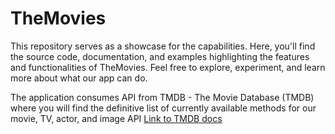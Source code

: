 # TheMovies
This repository serves as a showcase for the capabilities. Here, you'll find the source code, documentation, and examples highlighting the features and functionalities of TheMovies. Feel free to explore, experiment, and learn more about what our app can do.

The application consumes API from TMDB - The Movie Database (TMDB) where you will find the definitive list of currently available methods for our movie, TV, actor, and image API
[ Link to TMDB docs](https://developer.themoviedb.org/docs)
